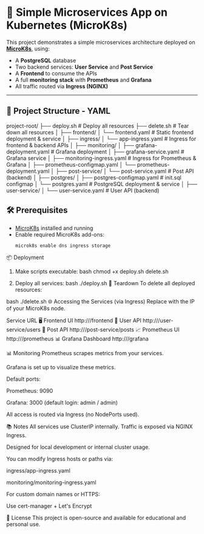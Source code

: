# 🧩 Simple Microservices App on Kubernetes (MicroK8s)

This project demonstrates a simple microservices architecture deployed on [**MicroK8s**](https://microk8s.io/), using:

- A **PostgreSQL** database
- Two backend services: **User Service** and **Post Service**
- A **Frontend** to consume the APIs
- A full **monitoring stack** with **Prometheus** and **Grafana**
- All traffic routed via **Ingress (NGINX)**

---

## 🚀 Project Structure - YAML

project-root/
├── deploy.sh # Deploy all resources
├── delete.sh # Tear down all resources
│
├── frontend/
│ └── frontend.yaml # Static frontend deployment & service
│
├── ingress/
│ └── app-ingress.yaml # Ingress for frontend & backend APIs
│
├── monitoring/
│ ├── grafana-deployment.yaml # Grafana deployment
│ ├── grafana-service.yaml # Grafana service
│ ├── monitoring-ingress.yaml # Ingress for Prometheus & Grafana
│ ├── prometheus-configmap.yaml
│ └── prometheus-deployment.yaml
│
├── post-service/
│ └── post-service.yaml # Post API (backend)
│
├── postgres/
│ ├── postgres-configmap.yaml # init.sql configmap
│ └── postgres.yaml # PostgreSQL deployment & service
│
├── user-service/
│ └── user-service.yaml # User API (backend)

## 🛠️ Prerequisites

- [MicroK8s](https://microk8s.io/) installed and running
- Enable required MicroK8s add-ons:
  ```bash
  microk8s enable dns ingress storage

📦 Deployment
1. Make scripts executable:
bash
chmod +x deploy.sh delete.sh

2. Deploy all services:
bash
./deploy.sh
🧹 Teardown
To delete all deployed resources:

bash
./delete.sh
🌐 Accessing the Services (via Ingress)
Replace <your-server-ip> with the IP of your MicroK8s node.

Service	URL
🖥️ Frontend UI	http://<your-server-ip>/frontend
👤 User API	http://<your-server-ip>/user-service/users
📝 Post API	http://<your-server-ip>/post-service/posts
📈 Prometheus UI	http://<your-server-ip>/prometheus
📊 Grafana Dashboard	http://<your-server-ip>/grafana

📊 Monitoring
Prometheus scrapes metrics from your services.

Grafana is set up to visualize these metrics.

Default ports:

Prometheus: 9090

Grafana: 3000 (default login: admin / admin)

All access is routed via Ingress (no NodePorts used).

📚 Notes
All services use ClusterIP internally. Traffic is exposed via NGINX Ingress.

Designed for local development or internal cluster usage.

You can modify Ingress hosts or paths via:

ingress/app-ingress.yaml

monitoring/monitoring-ingress.yaml

For custom domain names or HTTPS:

Use cert-manager + Let's Encrypt

📎 License
This project is open-source and available for educational and personal use.

